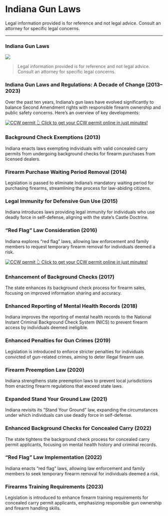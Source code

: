 # Indiana Gun Laws

Legal information provided is for reference and not legal advice. Consult an attorney for specific legal concerns. 

* * *

### Indiana Gun Laws

![](https://cdn-images-1.medium.com/max/1200/1*eSRmInBT5Di3qLiNxB16MA.png)

> Legal information provided is for reference and not legal advice. Consult an attorney for specific legal concerns.

### Indiana Gun Laws and Regulations: A Decade of Change (2013–2023)

Over the past ten years, Indiana’s gun laws have evolved significantly to balance Second Amendment rights with responsible firearm ownership and public safety concerns. Here’s an overview of key developments:

<a href="https://serp.ly/ccw">
<div>
    <img src="https://cdn-images-1.medium.com/max/1200/1*aCmvRhaa5Xjz4zDZxHzAjg.png" alt="CCW permit">
    👆 Click to get your CCW permit online in just minutes!
</div>
</a>

### Background Check Exemptions (2013)

Indiana enacts laws exempting individuals with valid concealed carry permits from undergoing background checks for firearm purchases from licensed dealers.

### Firearm Purchase Waiting Period Removal (2014)

Legislation is passed to eliminate Indiana’s mandatory waiting period for purchasing firearms, streamlining the process for law-abiding citizens.

### Legal Immunity for Defensive Gun Use (2015)

Indiana introduces laws providing legal immunity for individuals who use deadly force in self-defense, aligning with the state’s Castle Doctrine.

### “Red Flag” Law Consideration (2016)

Indiana explores “red flag” laws, allowing law enforcement and family members to request temporary firearm removal for individuals deemed a risk.


<a href="https://serp.ly/ccw">
<div>
    <img src="https://cdn-images-1.medium.com/max/1200/1*TMCVgNoKp2NAtvLSAMkaJg.png" alt="CCW permit">
    👆 Click to get your CCW permit online in just minutes!
</div>
</a>


### Enhancement of Background Checks (2017)

The state enhances its background check process for firearm sales, focusing on improved information sharing and accuracy.

### Enhanced Reporting of Mental Health Records (2018)

Indiana improves the reporting of mental health records to the National Instant Criminal Background Check System (NICS) to prevent firearm access by individuals deemed ineligible.

### Enhanced Penalties for Gun Crimes (2019)

Legislation is introduced to enforce stricter penalties for individuals convicted of gun-related crimes, aiming to deter illegal firearm use.

### Firearm Preemption Law (2020)

Indiana strengthens state preemption laws to prevent local jurisdictions from enacting firearm regulations that exceed state laws.

### Expanded Stand Your Ground Law (2021)

Indiana revisits its “Stand Your Ground” law, expanding the circumstances under which individuals can use deadly force in self-defense.

### Enhanced Background Checks for Concealed Carry (2022)

The state tightens the background check process for concealed carry permit applicants, focusing on mental health history and criminal records.

### “Red Flag” Law Implementation (2022)

Indiana enacts “red flag” laws, allowing law enforcement and family members to seek temporary firearm removal for individuals deemed a risk.



### Firearms Training Requirements (2023)

Legislation is introduced to enhance firearm training requirements for concealed carry permit applicants, emphasizing responsible gun ownership and firearm handling skills.

